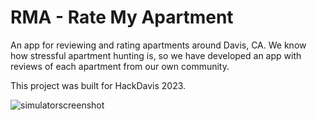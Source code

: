# RMA - Rate My Apartment

An app for reviewing and rating apartments around Davis, CA. We know how stressful apartment hunting is, so we have developed an app with reviews of each apartment from our own community.

This project was built for HackDavis 2023.

![simulatorscreenshot](https://github.com/kaitlynlie/RMA-RateMyApartment/assets/87097847/81031f21-04d2-482f-9225-b62e46de0356)
